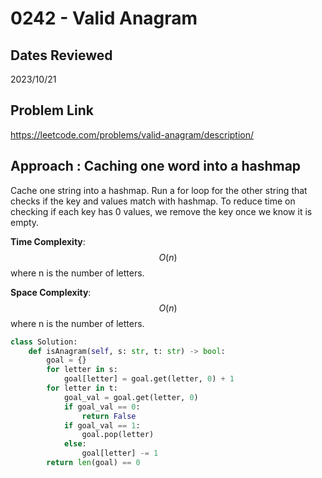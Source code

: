 # 0242 - Valid Anagram

## Dates Reviewed
2023/10/21

## Problem Link

https://leetcode.com/problems/valid-anagram/description/

## Approach : Caching one word into a hashmap

Cache one string into a hashmap. Run a for loop for the other string that checks if the key and values match with hashmap. To reduce time on checking if each key has 0 values, we remove the key once we know it is empty.

**Time Complexity**: $$O(n)$$
where n is the number of letters.

**Space Complexity**: $$O(n)$$
where n is the number of letters.

<TabItem value="python" label="Python">

```python
class Solution:
    def isAnagram(self, s: str, t: str) -> bool:
        goal = {}
        for letter in s:
            goal[letter] = goal.get(letter, 0) + 1
        for letter in t:
            goal_val = goal.get(letter, 0)
            if goal_val == 0:
                return False
            if goal_val == 1:
                goal.pop(letter)
            else:
                goal[letter] -= 1
        return len(goal) == 0
```
</TabItem>
